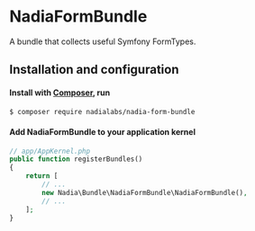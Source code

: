NadiaFormBundle
===============

A bundle that collects useful Symfony FormTypes.


## Installation and configuration

#### Install with [Composer](https://getcomposer.org/), run

```bash
$ composer require nadialabs/nadia-form-bundle
```

#### Add NadiaFormBundle to your application kernel

```php
// app/AppKernel.php
public function registerBundles()
{
    return [
        // ...
        new Nadia\Bundle\NadiaFormBundle\NadiaFormBundle(),
        // ...
    ];
}
```
